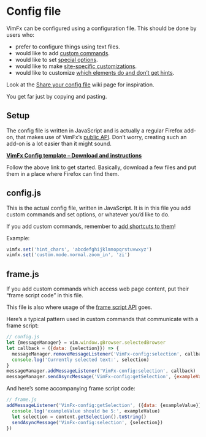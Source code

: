 <!--
This is part of the VimFx documentation.
Copyright Simon Lydell 2015, 2016.
See the file README.md for copying conditions.
-->

# Config file

VimFx can be configured using a configuration file. This should be done by users
who:

- prefer to configure things using text files.
- would like to add [custom commands].
- would like to set [special options].
- would like to make [site-specific customizations][overrides].
- would like to customize [which elements do and don’t get hints][hint-matcher].

Look at the [Share your config file] wiki page for inspiration.

You get far just by copying and pasting.

[custom commands]: api.md#vimfxaddcommandoptions-fn
[special options]: options.md#special-options
[overrides]: api.md#vimfxaddoptionoverridesrules-and-vimfxaddkeyoverridesrules
[hint-matcher]: api.md#vimfxhintmatcher
[Share your config file]: https://github.com/akhodakivskiy/VimFx/wiki/Share-your-config-file


## Setup

The config file is written in JavaScript and is actually a regular Firefox
add-on, that makes use of VimFx’s [public API]. Don’t worry, creating such an
add-on is a lot easier than it might sound.

**[VimFx Config template – Download and instructions][config-template]**

Follow the above link to get started. Basically, download a few files and put
them in a place where Firefox can find them.

[public API]: api.md
[config-template]: https://github.com/lydell/VimFx-config/


## config.js

This is the actual config file, written in JavaScript. It is in this file you
add custom commands and set options, or whatever you’d like to do.

If you add custom commands, remember to [add shortcuts to
them][custom-command-shortcuts]!

Example:

```js
vimfx.set('hint_chars', 'abcdefghijklmnopqrstuvwxyz')
vimfx.set('custom.mode.normal.zoom_in', 'zi')
```

[custom-command-shortcuts]: api.md#user-content-custom-command-shortcuts


## frame.js

If you add custom commands which access web page content, put their “frame
script code” in this file.

This file is also where usage of the [frame script API] goes.

[frame script API]: api.md#frame-script-api

Here’s a typical pattern used in custom commands that communicate with a frame
script:

```js
// config.js
let {messageManager} = vim.window.gBrowser.selectedBrowser
let callback = ({data: {selection}}) => {
  messageManager.removeMessageListener('VimFx-config:selection', callback)
  console.log('Currently selected text:', selection)
}
messageManager.addMessageListener('VimFx-config:selection', callback)
messageManager.sendAsyncMessage('VimFx-config:getSelection', {exampleValue: 1337})
```

And here’s some accompanying frame script code:

```js
// frame.js
addMessageListener('VimFx-config:getSelection', ({data: {exampleValue}}) => {
  console.log('exampleValue should be 5:', exampleValue)
  let selection = content.getSelection().toString()
  sendAsyncMessage('VimFx-config:selection', {selection})
})
```
